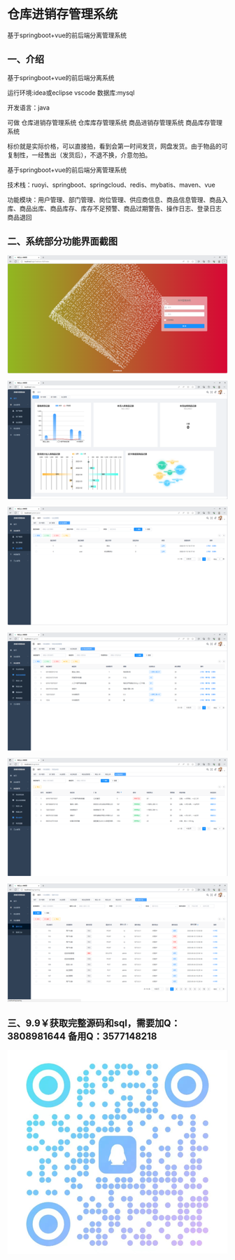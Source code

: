 # 仓库进销存管理系统

基于springboot+vue的前后端分离管理系统

## 一、介绍

基于springboot+vue的前后端分离系统

运行环境:idea或eclipse vscode 数据库:mysql

开发语言：java

可做 仓库进销存管理系统 仓库库存管理系统 商品进销存管理系统 商品库存管理系统

标价就是实际价格，可以直接拍，看到会第一时间发货，网盘发货。由于物品的可复制性，一经售出（发货后），不退不换，介意勿拍。

基于springboot+vue的前后端分离管理系统

技术栈：ruoyi、springboot、springcloud、redis、mybatis、maven、vue

功能模块：用户管理、部门管理、岗位管理、供应商信息、商品信息管理、商品入库、商品出库、商品库存、库存不足预警、商品过期警告、操作日志、登录日志
商品退回

## 二、系统部分功能界面截图

![img.png](imgs/img.png)

![img_1.png](imgs/img_1.png)

![img_2.png](imgs/img_2.png)

![img_3.png](imgs/img_3.png)

![img_4.png](imgs/img_4.png)

![img_5.png](imgs/img_5.png)

## 三、9.9￥获取完整源码和sql，需要加Q：3808981644 备用Q：3577148218

![img.png](img.png)
